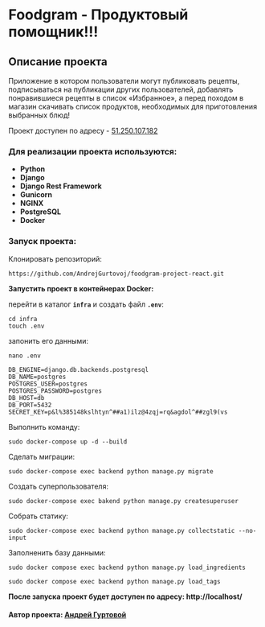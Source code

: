 # Foodgram - Продуктовый помощник!!!

## Описание проекта
Приложение в котором пользователи могут публиковать рецепты, подписываться на публикации других пользователей,
добавлять понравившиеся рецепты в список «Избранное», а перед походом в магазин скачивать список продуктов,
необходимых для приготовления выбранных блюд!

Проект доступен по адресу - <a href="http://51.250.107.182">51.250.107.182</a>

### Для реализации проекта используются:

- __Python__
- __Django__
- __Django Rest Framework__
- __Gunicorn__
- __NGINX__
- __PostgreSQL__
- __Docker__

### Запуск проекта:

Клонировать репозиторий:
```
https://github.com/AndrejGurtovoj/foodgram-project-react.git
```
__Запустить проект в контейнерах Docker:__

перейти в каталог **`infra`** и создать файл **`.env`**:
```
cd infra
touch .env
```
запонить его данными:
```
nano .env
```
```
DB_ENGINE=django.db.backends.postgresql
DB_NAME=postgres
POSTGRES_USER=postgres
POSTGRES_PASSWORD=postgres
DB_HOST=db
DB_PORT=5432
SECRET_KEY=p&l%385148kslhtyn^##a1)ilz@4zqj=rq&agdol^##zgl9(vs

```
Выполнить команду:
```
sudo docker-compose up -d --build
```
Сделать миграции:
```
sudo docker-compose exec backend python manage.py migrate
```
Создать суперпользователя:
```
sudo docker-compose exec bakend python manage.py createsuperuser
```
Собрать статику:
```
sudo docker-compose exec backend python manage.py collectstatic --no-input
```
Заполненить базу данными:
```
sudo docker compose exec backend python manage.py load_ingredients
```
```
sudo docker compose exec backend python manage.py load_tags
```
__После запуска проект будет доступен по адресу:  http://localhost/__

#### Автор проекта:  <a href= "https://github.com/AndrejGurtovoj">__Андрей Гуртовой__<a>
